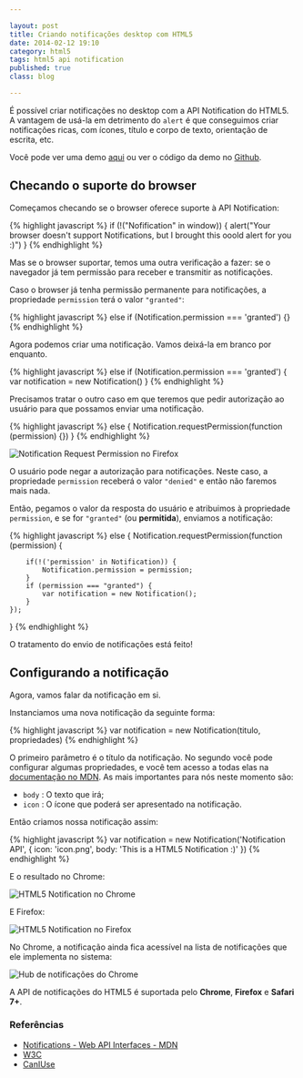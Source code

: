 ```yaml
---

layout: post
title: Criando notificações desktop com HTML5
date: 2014-02-12 19:10
category: html5
tags: html5 api notification
published: true
class: blog

---
```


É possível criar notificações no desktop com a API Notification do HTML5. A vantagem de usá-la em detrimento do `alert` é que conseguimos criar notificações ricas, com ícones, título e corpo de texto, orientação de escrita, etc.

Você pode ver uma demo [aqui](http://andrel.me/labs/html5-notification) ou ver o código da demo no [Github](http://github.com/andreloureiro/html5-notification).

## Checando o suporte do browser

Começamos checando se o browser oferece suporte à API Notification:

{% highlight javascript %}
if (!("Nofification" in window)) {
    alert("Your browser doesn't support Notifications, but I brought this ooold alert for you :)")
}
{% endhighlight %}

Mas se o browser suportar, temos uma outra verificação a fazer: se o navegador já tem permissão para receber e transmitir as notificações.

Caso o browser já tenha permissão permanente para notificações, a propriedade `permission` terá o valor `"granted"`:

{% highlight javascript %}
else if (Notification.permission === 'granted') {}
{% endhighlight %}


Agora podemos criar uma notificação. Vamos deixá-la em branco por enquanto.

{% highlight javascript %}
else if (Notification.permission === 'granted') {
    var notification = new Notification()
}
{% endhighlight %}

Precisamos tratar o outro caso em que teremos que pedir autorização ao usuário para que possamos enviar uma notificação.

{% highlight javascript %}
else {
    Notification.requestPermission(function (permission) {})
}
{% endhighlight %}

![Notification Request Permission no Firefox](/images/posts/html5-notification-notification-requestpermission.png)

O usuário pode negar a autorização para notificações. Neste caso, a propriedade `permission` receberá o valor `"denied"` e então não faremos mais nada.

Então, pegamos o valor da resposta do usuário e atribuimos à propriedade `permission`, e se for `"granted"` (ou __permitida__), enviamos a notificação:

{% highlight javascript %}
else {
    Notification.requestPermission(function (permission) {

        if(!('permission' in Notification)) {
            Notification.permission = permission;
        }
        if (permission === "granted") {
            var notification = new Notification();
        }
    });
}
{% endhighlight %}

O tratamento do envio de notificações está feito!

## Configurando a notificação

Agora, vamos falar da notificação em si.

Instanciamos uma nova notificação da seguinte forma:

{% highlight javascript %}
var notification = new Notification(titulo, propriedades)
{% endhighlight %}

O primeiro parâmetro é o título da notificação. No segundo você pode configurar algumas propriedades, e você tem acesso a todas elas na [documentação no MDN](). As mais importantes para nós neste momento são:

- `body` : O texto que irá;
- `icon` : O ícone que poderá ser apresentado na notificação.

Então criamos nossa notificação assim:

{% highlight javascript %}
var notification = new Notification('Notification API', {
    icon: 'icon.png',
    body: 'This is a HTML5 Notification :)'
})
{% endhighlight %}

E o resultado no Chrome:

![HTML5 Notification no Chrome](/images/posts/html5-notification-chrome.png)

E Firefox:

![HTML5 Notification no Firefox](/images/posts/html5-notification-firefox.png)

No Chrome, a notificação ainda fica acessível na lista de notificações que ele implementa no sistema:

![Hub de notificações do Chrome](/images/posts/html5-notification-chrome-hub.png)

A API de notificações do HTML5 é suportada pelo __Chrome__, __Firefox__ e __Safari 7+__.

### Referências

- [Notifications - Web API Interfaces - MDN](https://developer.mozilla.org/en/docs/Web/API/notification)
- [W3C](http://www.w3.org/TR/notifications/)
- [CanIUse](http://caniuse.com/notifications)
